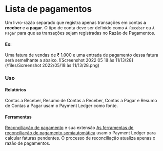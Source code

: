 # Lista de pagamentos



Um livro-razão separado que registra apenas transações em contas **a receber** e **a pagar**. O tipo de conta deve ser definido como `A Receber` ou `A Pagar` para que as transações sejam registradas no Razão de Pagamentos.

#### **Ex:**

Uma fatura de vendas de ₹ 1.000 e uma entrada de pagamento dessa fatura será semelhante a abaixo. ![Screenshot 2022 05 18 às 11/13/28](/files/Screenshot 2022/05/18 às 11/13/28.png)![]()

### Uso

#### Relatórios

Contas a Receber, Resumo de Contas a Receber, Contas a Pagar e Resumo de Contas a Pagar usam o Payment Ledger como fonte.

#### Ferramentas

[Reconciliação de pagamento](https://docs.erpnext.com/docs/user/manual/en/payment-reconciliation) e sua extensão [As ferramentas de reconciliação de pagamento semiautomática](https://docs.erpnext.com/docs/user/manual/en/semi-auto-payment-reconciliation) usam o Payment Ledger para calcular faturas pendentes. O processo de reconciliação atualiza apenas o razão de pagamentos.



